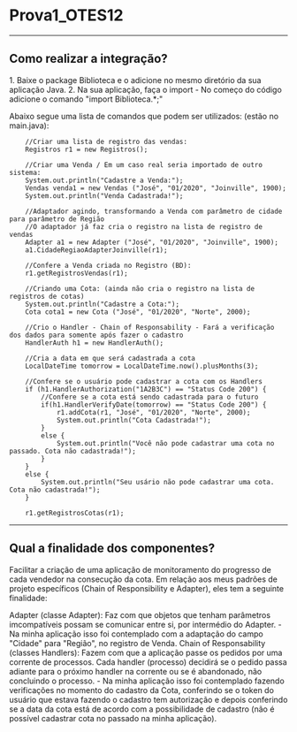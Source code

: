# Prova1_OTES12

---

<h2> Como realizar a integração? </h2>
1. Baixe o package Biblioteca e o adicione no mesmo diretório da sua aplicação Java.
2. Na sua aplicação, faça o import - No começo do código adicione o comando "import Biblioteca.*;" 

Abaixo segue uma lista de comandos que podem ser utilizados: (estão no main.java):

		//Criar uma lista de registro das vendas:
		Registros r1 = new Registros();
				
		//Criar uma Venda / Em um caso real seria importado de outro sistema:
		System.out.println("Cadastre a Venda:");
		Vendas venda1 = new Vendas ("José", "01/2020", "Joinville", 1900);
		System.out.println("Venda Cadastrada!");

		//Adaptador agindo, transformando a Venda com parâmetro de cidade para parâmetro de Região
		//O adaptador já faz cria o registro na lista de registro de vendas
		Adapter a1 = new Adapter ("José", "01/2020", "Joinville", 1900);
		a1.CidadeRegiaoAdapterJoinville(r1);
		
		//Confere a Venda criada no Registro (BD):
		r1.getRegistrosVendas(r1);
		
		//Criando uma Cota: (ainda não cria o registro na lista de registros de cotas)
		System.out.println("Cadastre a Cota:");
		Cota cota1 = new Cota ("José", "01/2020", "Norte", 2000);
		
		//Crio o Handler - Chain of Responsability - Fará a verificação dos dados para somente após fazer o cadastro
		HandlerAuth h1 = new HandlerAuth();
		
		//Cria a data em que será cadastrada a cota
		LocalDateTime tomorrow = LocalDateTime.now().plusMonths(3);

		//Confere se o usuário pode cadastrar a cota com os Handlers
		if (h1.HandlerAuthorization("1A2B3C") == "Status Code 200") {
			//Confere se a cota está sendo cadastrada para o futuro
			if(h1.HandlerVerifyDate(tomorrow) == "Status Code 200") {
				r1.addCota(r1, "José", "01/2020", "Norte", 2000);
				System.out.println("Cota Cadastrada!");
			}
			else {
				System.out.println("Você não pode cadastrar uma cota no passado. Cota não cadastrada!");
			}
		}
		else {
			System.out.println("Seu usário não pode cadastrar uma cota. Cota não cadastrada!");
		}
		
		r1.getRegistrosCotas(r1);

---

<h2>Qual a finalidade dos componentes?</h2>

Facilitar a criação de uma aplicação de monitoramento do progresso de cada vendedor na consecução da cota.
Em relação aos meus padrões de projeto específicos (Chain of Responsibility e Adapter), eles tem a seguinte finalidade:

Adapter (classe Adapter): Faz com que objetos que tenham parâmetros imcompatíveis possam se comunicar entre si, por intermédio do Adapter. - Na minha aplicação isso foi contemplado com a adaptação do campo "Cidade" para "Região", no registro de Venda.
Chain of Responsability (classes Handlers): Fazem com que a aplicação passe os pedidos por uma corrente de processos. Cada handler (processo) decidirá se o pedido passa adiante para o próximo handler na corrente ou se é abandonado, não concluindo o processo. - Na minha aplicação isso foi contemplado fazendo verificações no momento do cadastro da Cota, conferindo se o token do usuário que estava fazendo o cadastro tem autorização e depois conferindo se a data da cota está de acordo com a possibilidade de cadastro (não é possível cadastrar cota no passado na minha aplicação).
